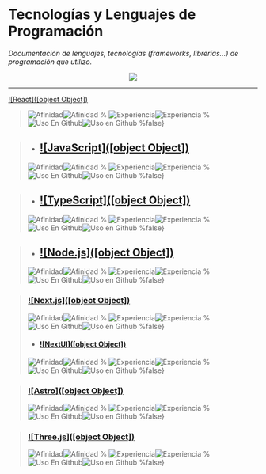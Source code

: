 # Tecnologías y Lenguajes de Programación
_Documentación de lenguajes, tecnologías (frameworks, librerías...) de programación que utilizo._


<p align="center">
<a href="#">
    <img src="https://skillicons.dev/icons?i=solidity,ipfs,git,github,md,html,css,styledcomponents,tailwind,js,ts,mysql,mongodb,firebase,vercel,nextjs,nodejs,express,react,redux,threejs,py,bash,powershell,npm,vscode,ableton,discord&perline=14" />
</a>
</p>


***


[![React]([object Object])](https://react.dev/)
>![Afinidad](https://img.shields.io/badge/dynamic/json?url=https://raw.githubusercontent.com/SKRTEEEEEE/markdowns/profile-page/sys/techs-test.json&query=$.react.value&label=%F0%9F%92%97%20Afinidad&color=61DAFB&style=flat&logo=react)![Afinidad %](https://img.shields.io/badge/dynamic/json?url=https://raw.githubusercontent.com/SKRTEEEEEE/markdowns/profile-page/sys/techs-test.json&query=$.react.afinidad&color=61DAFB&style=flat&label=%20&suffix=%25)
![Experiencia](https://img.shields.io/badge/dynamic/json?url=https://raw.githubusercontent.com/SKRTEEEEEE/markdowns/profile-page/sys/techs-test.json&query=$.react.valueexp&label=%F0%9F%8F%85%20Experiencia&color=61DAFB&style=flat&logo=react)![Experiencia %](https://img.shields.io/badge/dynamic/json?url=https://raw.githubusercontent.com/SKRTEEEEEE/markdowns/profile-page/sys/techs-test.json&query=$.react.experiencia&color=61DAFB&style=flat&label=%20&suffix=%25)
![Uso En Github](https://img.shields.io/badge/dynamic/json?url=https://raw.githubusercontent.com/SKRTEEEEEE/markdowns/profile-page/sys/techs-test.json&query=$.react.valueuso&label=%F0%9F%98%BB%20Uso%20en%20github&color=61DAFB&style=flat&logo=react)![Uso en Github %](https://img.shields.io/badge/dynamic/json?url=https://raw.githubusercontent.com/SKRTEEEEEE/markdowns/profile-page/sys/techs-test.json&query=$.react.usogithub&color=61DAFB&style=flat&label=%20&suffix=%25)false}

>- ## [![JavaScript]([object Object])](https://github.com/voodootikigod/logo.js/blob/1544bdeed6d618a6cfe4f0650d04ab8d9cfa76d9/js.svg)
>![Afinidad](https://img.shields.io/badge/dynamic/json?url=https://raw.githubusercontent.com/SKRTEEEEEE/markdowns/profile-page/sys/techs-test.json&query=$.javascript.value&label=%F0%9F%92%97%20Afinidad&color=F7DF1E&style=flat&logo=javascript)![Afinidad %](https://img.shields.io/badge/dynamic/json?url=https://raw.githubusercontent.com/SKRTEEEEEE/markdowns/profile-page/sys/techs-test.json&query=$.javascript.afinidad&color=F7DF1E&style=flat&label=%20&suffix=%25)
![Experiencia](https://img.shields.io/badge/dynamic/json?url=https://raw.githubusercontent.com/SKRTEEEEEE/markdowns/profile-page/sys/techs-test.json&query=$.javascript.valueexp&label=%F0%9F%8F%85%20Experiencia&color=F7DF1E&style=flat&logo=javascript)![Experiencia %](https://img.shields.io/badge/dynamic/json?url=https://raw.githubusercontent.com/SKRTEEEEEE/markdowns/profile-page/sys/techs-test.json&query=$.javascript.experiencia&color=F7DF1E&style=flat&label=%20&suffix=%25)
![Uso En Github](https://img.shields.io/badge/dynamic/json?url=https://raw.githubusercontent.com/SKRTEEEEEE/markdowns/profile-page/sys/techs-test.json&query=$.javascript.valueuso&label=%F0%9F%98%BB%20Uso%20en%20github&color=F7DF1E&style=flat&logo=javascript)![Uso en Github %](https://img.shields.io/badge/dynamic/json?url=https://raw.githubusercontent.com/SKRTEEEEEE/markdowns/profile-page/sys/techs-test.json&query=$.javascript.usogithub&color=F7DF1E&style=flat&label=%20&suffix=%25)false}

>- ## [![TypeScript]([object Object])](https://www.typescriptlang.org/branding)
>![Afinidad](https://img.shields.io/badge/dynamic/json?url=https://raw.githubusercontent.com/SKRTEEEEEE/markdowns/profile-page/sys/techs-test.json&query=$.typescript.value&label=%F0%9F%92%97%20Afinidad&color=3178C6&style=flat&logo=typescript)![Afinidad %](https://img.shields.io/badge/dynamic/json?url=https://raw.githubusercontent.com/SKRTEEEEEE/markdowns/profile-page/sys/techs-test.json&query=$.typescript.afinidad&color=3178C6&style=flat&label=%20&suffix=%25)
![Experiencia](https://img.shields.io/badge/dynamic/json?url=https://raw.githubusercontent.com/SKRTEEEEEE/markdowns/profile-page/sys/techs-test.json&query=$.typescript.valueexp&label=%F0%9F%8F%85%20Experiencia&color=3178C6&style=flat&logo=typescript)![Experiencia %](https://img.shields.io/badge/dynamic/json?url=https://raw.githubusercontent.com/SKRTEEEEEE/markdowns/profile-page/sys/techs-test.json&query=$.typescript.experiencia&color=3178C6&style=flat&label=%20&suffix=%25)
![Uso En Github](https://img.shields.io/badge/dynamic/json?url=https://raw.githubusercontent.com/SKRTEEEEEE/markdowns/profile-page/sys/techs-test.json&query=$.typescript.valueuso&label=%F0%9F%98%BB%20Uso%20en%20github&color=3178C6&style=flat&logo=typescript)![Uso en Github %](https://img.shields.io/badge/dynamic/json?url=https://raw.githubusercontent.com/SKRTEEEEEE/markdowns/profile-page/sys/techs-test.json&query=$.typescript.usogithub&color=3178C6&style=flat&label=%20&suffix=%25)false}

>- ## [![Node.js]([object Object])](https://nodejs.org/en/about/branding)
>![Afinidad](https://img.shields.io/badge/dynamic/json?url=https://raw.githubusercontent.com/SKRTEEEEEE/markdowns/profile-page/sys/techs-test.json&query=$.nodedotjs.value&label=%F0%9F%92%97%20Afinidad&color=5FA04E&style=flat&logo=nodedotjs)![Afinidad %](https://img.shields.io/badge/dynamic/json?url=https://raw.githubusercontent.com/SKRTEEEEEE/markdowns/profile-page/sys/techs-test.json&query=$.nodedotjs.afinidad&color=5FA04E&style=flat&label=%20&suffix=%25)
![Experiencia](https://img.shields.io/badge/dynamic/json?url=https://raw.githubusercontent.com/SKRTEEEEEE/markdowns/profile-page/sys/techs-test.json&query=$.nodedotjs.valueexp&label=%F0%9F%8F%85%20Experiencia&color=5FA04E&style=flat&logo=nodedotjs)![Experiencia %](https://img.shields.io/badge/dynamic/json?url=https://raw.githubusercontent.com/SKRTEEEEEE/markdowns/profile-page/sys/techs-test.json&query=$.nodedotjs.experiencia&color=5FA04E&style=flat&label=%20&suffix=%25)
![Uso En Github](https://img.shields.io/badge/dynamic/json?url=https://raw.githubusercontent.com/SKRTEEEEEE/markdowns/profile-page/sys/techs-test.json&query=$.nodedotjs.valueuso&label=%F0%9F%98%BB%20Uso%20en%20github&color=5FA04E&style=flat&logo=nodedotjs)![Uso en Github %](https://img.shields.io/badge/dynamic/json?url=https://raw.githubusercontent.com/SKRTEEEEEE/markdowns/profile-page/sys/techs-test.json&query=$.nodedotjs.usogithub&color=5FA04E&style=flat&label=%20&suffix=%25)false}

> ### [![Next.js]([object Object])](https://vercel.com/design/brands#next-js)
>![Afinidad](https://img.shields.io/badge/dynamic/json?url=https://raw.githubusercontent.com/SKRTEEEEEE/markdowns/profile-page/sys/techs-test.json&query=$.nextdotjs.value&label=%F0%9F%92%97%20Afinidad&color=000000&style=flat&logo=nextdotjs)![Afinidad %](https://img.shields.io/badge/dynamic/json?url=https://raw.githubusercontent.com/SKRTEEEEEE/markdowns/profile-page/sys/techs-test.json&query=$.nextdotjs.afinidad&color=000000&style=flat&label=%20&suffix=%25)
![Experiencia](https://img.shields.io/badge/dynamic/json?url=https://raw.githubusercontent.com/SKRTEEEEEE/markdowns/profile-page/sys/techs-test.json&query=$.nextdotjs.valueexp&label=%F0%9F%8F%85%20Experiencia&color=000000&style=flat&logo=nextdotjs)![Experiencia %](https://img.shields.io/badge/dynamic/json?url=https://raw.githubusercontent.com/SKRTEEEEEE/markdowns/profile-page/sys/techs-test.json&query=$.nextdotjs.experiencia&color=000000&style=flat&label=%20&suffix=%25)
![Uso En Github](https://img.shields.io/badge/dynamic/json?url=https://raw.githubusercontent.com/SKRTEEEEEE/markdowns/profile-page/sys/techs-test.json&query=$.nextdotjs.valueuso&label=%F0%9F%98%BB%20Uso%20en%20github&color=000000&style=flat&logo=nextdotjs)![Uso en Github %](https://img.shields.io/badge/dynamic/json?url=https://raw.githubusercontent.com/SKRTEEEEEE/markdowns/profile-page/sys/techs-test.json&query=$.nextdotjs.usogithub&color=000000&style=flat&label=%20&suffix=%25)false}
> - #### [![NextUI]([object Object])](https://nextui.org/figma)
>![Afinidad](https://img.shields.io/badge/dynamic/json?url=https://raw.githubusercontent.com/SKRTEEEEEE/markdowns/profile-page/sys/techs-test.json&query=$.nextui.value&label=%F0%9F%92%97%20Afinidad&color=000000&style=flat&logo=nextui)![Afinidad %](https://img.shields.io/badge/dynamic/json?url=https://raw.githubusercontent.com/SKRTEEEEEE/markdowns/profile-page/sys/techs-test.json&query=$.nextui.afinidad&color=000000&style=flat&label=%20&suffix=%25)
![Experiencia](https://img.shields.io/badge/dynamic/json?url=https://raw.githubusercontent.com/SKRTEEEEEE/markdowns/profile-page/sys/techs-test.json&query=$.nextui.valueexp&label=%F0%9F%8F%85%20Experiencia&color=000000&style=flat&logo=nextui)![Experiencia %](https://img.shields.io/badge/dynamic/json?url=https://raw.githubusercontent.com/SKRTEEEEEE/markdowns/profile-page/sys/techs-test.json&query=$.nextui.experiencia&color=000000&style=flat&label=%20&suffix=%25)
![Uso En Github](https://img.shields.io/badge/dynamic/json?url=https://raw.githubusercontent.com/SKRTEEEEEE/markdowns/profile-page/sys/techs-test.json&query=$.nextui.valueuso&label=%F0%9F%98%BB%20Uso%20en%20github&color=000000&style=flat&logo=nextui)![Uso en Github %](https://img.shields.io/badge/dynamic/json?url=https://raw.githubusercontent.com/SKRTEEEEEE/markdowns/profile-page/sys/techs-test.json&query=$.nextui.usogithub&color=000000&style=flat&label=%20&suffix=%25)false}

> ### [![Astro]([object Object])](https://astro.build/press)
>![Afinidad](https://img.shields.io/badge/dynamic/json?url=https://raw.githubusercontent.com/SKRTEEEEEE/markdowns/profile-page/sys/techs-test.json&query=$.astro.value&label=%F0%9F%92%97%20Afinidad&color=BC52EE&style=flat&logo=astro)![Afinidad %](https://img.shields.io/badge/dynamic/json?url=https://raw.githubusercontent.com/SKRTEEEEEE/markdowns/profile-page/sys/techs-test.json&query=$.astro.afinidad&color=BC52EE&style=flat&label=%20&suffix=%25)
![Experiencia](https://img.shields.io/badge/dynamic/json?url=https://raw.githubusercontent.com/SKRTEEEEEE/markdowns/profile-page/sys/techs-test.json&query=$.astro.valueexp&label=%F0%9F%8F%85%20Experiencia&color=BC52EE&style=flat&logo=astro)![Experiencia %](https://img.shields.io/badge/dynamic/json?url=https://raw.githubusercontent.com/SKRTEEEEEE/markdowns/profile-page/sys/techs-test.json&query=$.astro.experiencia&color=BC52EE&style=flat&label=%20&suffix=%25)
![Uso En Github](https://img.shields.io/badge/dynamic/json?url=https://raw.githubusercontent.com/SKRTEEEEEE/markdowns/profile-page/sys/techs-test.json&query=$.astro.valueuso&label=%F0%9F%98%BB%20Uso%20en%20github&color=BC52EE&style=flat&logo=astro)![Uso en Github %](https://img.shields.io/badge/dynamic/json?url=https://raw.githubusercontent.com/SKRTEEEEEE/markdowns/profile-page/sys/techs-test.json&query=$.astro.usogithub&color=BC52EE&style=flat&label=%20&suffix=%25)false}

> ### [![Three.js]([object Object])](https://github.com/mrdoob/three.js/blob/a567b810cfcb7f6a03e4faea99f03c53081da477/files/icon.svg)
>![Afinidad](https://img.shields.io/badge/dynamic/json?url=https://raw.githubusercontent.com/SKRTEEEEEE/markdowns/profile-page/sys/techs-test.json&query=$.threedotjs.value&label=%F0%9F%92%97%20Afinidad&color=000000&style=flat&logo=threedotjs)![Afinidad %](https://img.shields.io/badge/dynamic/json?url=https://raw.githubusercontent.com/SKRTEEEEEE/markdowns/profile-page/sys/techs-test.json&query=$.threedotjs.afinidad&color=000000&style=flat&label=%20&suffix=%25)
![Experiencia](https://img.shields.io/badge/dynamic/json?url=https://raw.githubusercontent.com/SKRTEEEEEE/markdowns/profile-page/sys/techs-test.json&query=$.threedotjs.valueexp&label=%F0%9F%8F%85%20Experiencia&color=000000&style=flat&logo=threedotjs)![Experiencia %](https://img.shields.io/badge/dynamic/json?url=https://raw.githubusercontent.com/SKRTEEEEEE/markdowns/profile-page/sys/techs-test.json&query=$.threedotjs.experiencia&color=000000&style=flat&label=%20&suffix=%25)
![Uso En Github](https://img.shields.io/badge/dynamic/json?url=https://raw.githubusercontent.com/SKRTEEEEEE/markdowns/profile-page/sys/techs-test.json&query=$.threedotjs.valueuso&label=%F0%9F%98%BB%20Uso%20en%20github&color=000000&style=flat&logo=threedotjs)![Uso en Github %](https://img.shields.io/badge/dynamic/json?url=https://raw.githubusercontent.com/SKRTEEEEEE/markdowns/profile-page/sys/techs-test.json&query=$.threedotjs.usogithub&color=000000&style=flat&label=%20&suffix=%25)false}